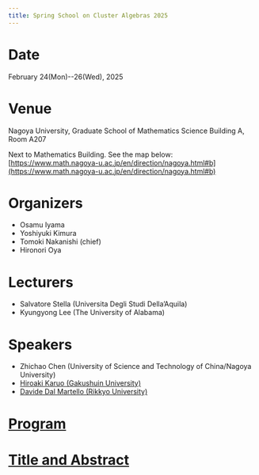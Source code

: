 ```yaml
---
title: Spring School on Cluster Algebras 2025
---
```


# Date
February 24(Mon)--26(Wed),
2025

# Venue
Nagoya University, Graduate School of Mathematics
Science Building A, Room A207

Next to Mathematics Building. See the map below:  
[https://www.math.nagoya-u.ac.jp/en/direction/nagoya.html#b](https://www.math.nagoya-u.ac.jp/en/direction/nagoya.html#b)

# Organizers
- Osamu Iyama
- Yoshiyuki Kimura
- Tomoki Nakanishi (chief)
- Hironori Oya

# Lecturers

- Salvatore Stella (Universita Degli Studi Della’Aquila)
- Kyungyong Lee (The University of Alabama)

# Speakers
- Zhichao Chen (University of Science and Technology of China/Nagoya University)
- [Hiroaki Karuo (Gakushuin University)](https://sites.google.com/view/karuo/home)
- [Davide Dal Martello (Rikkyo University)](https://www.davidedalmartello.com/)

# [Program](program.md)
# [Title and Abstract](title-abstract.md)
